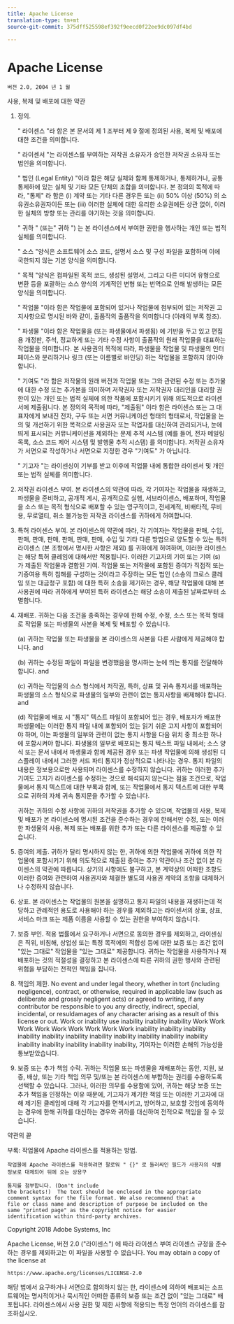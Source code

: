 ```yaml
---
title: Apache License
translation-type: tm+mt
source-git-commit: 375dff525598ef392f9eecd0f22ee9dc097df4bd

---
```



# Apache License

    버전 2.0, 2004 년 1 월
<!--                        https://www.apache.org/licenses/  -->

사용, 복제 및 배포에 대한 약관

1. 정의.

   " 라이센스 "라 함은 본 문서의 제 1 조부터 제 9 절에 정의된 사용, 복제 및 배포에 대한 조건을 의미합니다.

   " 라이센서 "는 라이센스를 부여하는 저작권 소유자가 승인한 저작권 소유자 또는 법인을 의미합니다.

   " 법인 (Legal Entity) "이라 함은 해당 실체와 함께 통제하거나, 통제하거나, 공통
통제하에 있는 실체 및 기타 모든 단체의 조합을 의미합니다. 본 정의의 목적에 따라, "통제" 라 함은 (i) 계약 또는
기타 다른 경우든 또는 (ii) 50% 이상 (50%) 의 소유권소유권자이든 또는 (iii) 이러한 실체에 대한 유리한 소유권에든 상관 없이, 이러한 실체의 방향 또는 관리를 야기하는 것을 의미합니다.

   " 귀하 " (또는" 귀하 ") 는 본 라이센스에서 부여한 권한을 행사하는 개인 또는 법적 실체를
의미합니다.

   " 소스 "양식은 소프트웨어 소스 코드, 설명서
소스 및 구성 파일을 포함하며 이에 국한되지 않는 기본 양식을 의미합니다.

   " 목적 "양식은 컴파일된 목적 코드, 생성된 설명서, 그리고 다른 미디어 유형으로 변환 등을 포괄하는 소스 양식의 기계적인
변형 또는 번역으로 인해 발생하는 모든 양식을 의미합니다.

   " 작업물 "이라 함은 작업물에 포함되어 있거나 작업물에 첨부되어 있는 저작권 고지사항으로 명시된 바와
같이, 출품작의 출품작을 의미합니다 (아래의 부록 참조).

   " 파생물 "이라 함은 작업물을 (또는 파생물에서 파생됨) 에 기반을 두고 있고 편집용 개정판, 주석, 정교하게 또는 기타 수정 사항이
출품작의 원래 작업물을 대표하는 작업물을 의미합니다. 본 사용권의 목적에 따라, 파생물을 작업물 및 파생물의 인터페이스와 분리하거나 링크 (또는 이름별로 바인딩) 하는 작업물을 포함하지 않아야 합니다.

   " 기여도 "라 함은 저작물의 원래 버전과 작업물 또는 그와 관련된 수정 또는 추가물에 대한 수정 또는 추가본을
의미하며 저작권자 또는 저작권자 대리인을 대리할 권한이 있는 개인 또는 법적 실체에 의한 작품에 포함시키기 위해
의도적으로 라이센서에 제출됩니다. 본 정의의 목적에 따라, "제출됨"
이라 함은 라이센스 또는 그 대표자에게 보내진
전자, 구두 또는 서면 커뮤니케이션 형태의 형태로서, 작업물을 논의 및 개선하기 위한 목적으로 사용권자 또는 작업자를 대신하여 관리되거나, 눈에 띄게 표시되는 커뮤니케이션을 제외하는 문제 추적 시스템 (예를 들어, 전자 메일링 목록, 소스 코드 제어 시스템 및 발행물 추적 시스템) 를 의미합니다. 저작권 소유자가 서면으로 작성하거나 서면으로
지정한 경우 "기여도" 가 아닙니다.

   " 기고자 "는 라이센싱이 기부를 받고 이후에 작업물 내에 통합한 라이센서 및 개인 또는 법적 실체를
의미합니다.

2. 저작권 라이센스 부여. 본 라이센스의 약관에 따라, 각 기여자는 작업물을 재생하고, 파생물을 준비하고, 공개적 게시, 공개적으로 실행, 서브라이센스, 배포하며, 작업물을 소스
또는 목적 형식으로 배포할 수 있는 영구적이고,
전세계적, 비배타적, 무비용, 무로열티, 취소 불가능한
저작권 라이센스를 귀하에게 허여합니다.

3. 특허 라이센스 부여. 본 라이센스의 약관에 따라, 각 기여자는 작업물을 판매, 수입, 판매, 판매, 판매, 판매, 판매, 판매, 수입 및 기타 다른 방법으로 양도할 수 있는 특허 라이센스 (본 조항에서 명시한 사항은 제외) 를 귀하에게 허여하며,
이러한 라이센스는 해당 특허 클레임에 대해서만 적용됩니다.
이러한 기고자의 기여 또는 기여 (s)
가 제출된 작업물과 결합된 기여. 작업물 또는
저작물에 포함된 증여가 직접적 또는
기증여용 특허 침해를 구성하는 것이라고 주장하는 모든 법인 (소송의 크로스 클레임 또는 대금청구 포함) 에 대한 특허 소송을 제기하는 경우, 해당 작업물에 대해 본 사용권에 따라 귀하에게 부여된 특허 라이센스는
해당 소송이 제출된 날짜로부터 소멸합니다.

4. 재배포. 귀하는 다음 조건을 충족하는 경우에 한해 수정, 수정,
소스 또는 목적 형태로 작업물 또는 파생물의 사본을 복제 및 배포할 수 있습니다.

   (a) 귀하는 작업물 또는
파생물을 본 라이센스의 사본을 다른 사람에게 제공해야 합니다. and

   (b) 귀하는 수정된 파일이 파일을 변경했음을 명시하는 눈에 띄는 통지를
전달해야 합니다. and

   (c) 귀하는 작업물의 소스 형식에서 저작권, 특허, 상표 및
귀속 통지서를 배포하는 파생물의
소스 형식으로 파생물의 일부와 관련이 없는 통지사항을 배제해야 합니다. and

   (d) 작업물에 배포 시 "통지" 텍스트 파일이 포함되어 있는 경우, 배포자가 배포한 파생물에는 이러한 통지 파일 내에 포함되어
있는 읽기 쉬운 고지 사항이 포함되어야 하며, 이는 파생물의 일부와 관련이 없는 통지 사항을 다음 위치 중 최소한 하나에
포함시켜야 합니다. 파생물의 일부로 배포되는
통지 텍스트 파일 내에서; 소스 양식 또는
문서 내에서 파생물과 함께 제공된 경우 또는 파생 작업물에 의해 생성된 디스플레이 내에서 그러한 서드 파티 통지가 정상적으로 나타나는 경우. 통지 파일의 내용은
정보용으로만 사용되며 라이센스를 수정하지 않습니다. 귀하는 이러한 추가 기여도 고지가 라이센스를 수정하는 것으로 해석되지 않는다는 점을 조건으로,
작업물에서 통지 텍스트에 대한 부록과 함께,
또는 작업물에서 통지 텍스트에 대한 부록으로 귀하의 자체 귀속
통지문을 추가할 수 있습니다.

   귀하는 귀하의 수정 사항에 귀하의 저작권을 추가할 수 있으며, 작업물의 사용,
복제 및 배포가 본 라이센스에 명시된 조건을 준수하는 경우에 한해서만 수정, 또는 이러한 파생물의 사용, 복제 또는 배포를 위한 추가 또는 다른 라이센스를 제공할 수 있습니다.

5. 증여의 제출. 귀하가 달리 명시하지 않는 한, 귀하에 의한 작업물에 귀하에 의한 작업물에
포함시키기 위해 의도적으로 제출된 증여는 추가 약관이나 조건 없이 본 라이센스의 약관에 따릅니다.
상기의 사항에도 불구하고, 본 계약상의 어떠한 조항도 이러한 증여와 관련하여 사용권자와 체결한
별도의 사용권 계약의 조항을 대체하거나 수정하지
않습니다.

6. 상표. 본 라이센스는 작업물의 원본을 설명하고 통지 파일의 내용을 재생하는데 적당하고 관례적인 용도로 사용해야 하는 경우를 제외하고는 라이센서의 상표,
상표, 서비스 마크 또는 제품 이름을 사용할 수 있는 권한을 부여하지 않습니다.

7. 보증 부인. 적용 법률에서 요구하거나 서면으로 동의한 경우를 제외하고, 라이센싱은 직위, 비침해, 상업성 또는 특정 목적에의 적합성 등에 대한 보증 또는 조건
없이 "있는 그대로" 작업물을 "있는 그대로" 제공합니다. 귀하는 작업물을 사용하거나 재배포하는 것의 적절성을 결정하고 본 라이센스에 따른 귀하의 권한 행사와 관련된 위험을 부담하는 전적인 책임을 집니다.

8. 책임의 제한. No event and under legal theory,
whether in tort (including negligence), contract, or otherwise, required in
applicable law (such as deliberate and grossly
negligent acts) or agreed to writing, if any contributor be
responsible to you any directly, indirect, special,
incidental, or resuldamages of any character arising as a
result of this license or out. Work or inability use inability inability inability Work Work Work Work Work Work Work Work Work inability inability inability inability inability inability inability inability inability inability inability inability inability inability inability inability, 기여자는
이러한 손해의 가능성을 통보받았습니다.

9. 보증 또는 추가 책임 수락. 귀하는 작업물 또는 파생물을 재배포하는
동안, 지원, 보증, 배상, 또는 기타 책임 의무 및/또는 본 라이센스에 부합하는 권리를 수용하도록 선택할 수 있습니다. 그러나, 이러한 의무를 수용함에 있어, 귀하는 해당 보증 또는 추가 책임을 인정하는 이유 때문에, 기고자가 제기한 책임
또는 이러한 기고자에 대해 제기된 클레임에 대해 각 기고자를 면책시키고,
방어하고, 보호할 것임에 동의하는 경우에 한해 귀하를 대신하는 경우와 귀하를 대신하여 전적으로 책임을 질 수 있습니다.

약관의 끝

부록: 작업물에 Apache 라이센스를 적용하는 방법.

    작업물에 Apache 라이센스를 적용하려면 팔로워 " {}" 로 둘러싸인 필드가 사용자의 식별 정보로 대체되어 뒤에 오는 상용구
    
    통지를 첨부합니다. (Don't include
    the brackets!)  The text should be enclosed in the appropriate
    comment syntax for the file format. We also recommend that a
    file or class name and description of purpose be included on the
    same "printed page" as the copyright notice for easier
    identification within third-party archives.

Copyright 2018 Adobe Systems, Inc

Apache License, 버전 2.0 ("라이센스") 에 따라 라이센스 부여
라이센스 규정을 준수하는 경우를 제외하고는 이 파일을 사용할 수 없습니다.
You may obtain a copy of the license at

    https://www.apache.org/licenses/LICENSE-2.0

해당 법에서 요구하거나 서면으로 합의하지 않는 한, 라이센스에 의하여 배포되는 소프트웨어는
명시적이거나 묵시적인 어떠한 종류의 보증 또는 조건 없이 "있는 그대로" 배포됩니다.
라이센스에서 사용 권한 및
제한 사항에 적용되는 특정 언어의 라이센스를 참조하십시오.
